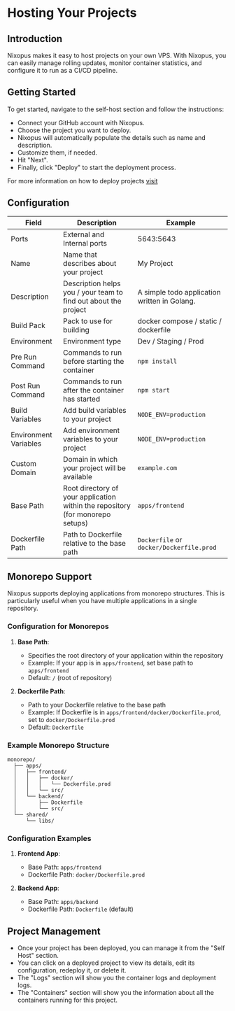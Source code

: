 # Hosting Your Projects

## Introduction
Nixopus makes it easy to host projects on your own VPS. With Nixopus, you can easily manage rolling updates, monitor container statistics, and configure it to run as a CI/CD pipeline.

## Getting Started
To get started, navigate to the self-host section and follow the instructions:

* Connect your GitHub account with Nixopus.
* Choose the project you want to deploy.
* Nixopus will automatically populate the details such as name and description.
* Customize them, if needed.
* Hit "Next".
* Finally, click "Deploy" to start the deployment process.

For more information  on how to deploy projects [visit](#configuration)

## Configuration
| Field | Description | Example |
| --- | --- | --- |
| Ports | External and Internal ports | 5643:5643 |
| Name | Name that describes about your project | My Project |
| Description | Description helps you / your team to find out about the project | A simple todo application written in Golang. |
| Build Pack | Pack to use for building | docker compose / static / dockerfile |
| Environment | Environment type | Dev / Staging / Prod |
| Pre Run Command | Commands to run before starting the container | `npm install` |
| Post Run Command | Commands to run after the container has started | `npm start` |
| Build Variables | Add build variables to your project | `NODE_ENV=production` |
| Environment Variables | Add environment variables to your project | `NODE_ENV=production` |
| Custom Domain | Domain in which your project will be available | `example.com` |
| Base Path | Root directory of your application within the repository (for monorepo setups) | `apps/frontend` |
| Dockerfile Path | Path to Dockerfile relative to the base path | `Dockerfile` or `docker/Dockerfile.prod` |

## Monorepo Support
Nixopus supports deploying applications from monorepo structures. This is particularly useful when you have multiple applications in a single repository.

### Configuration for Monorepos
1. **Base Path**: 
   - Specifies the root directory of your application within the repository
   - Example: If your app is in `apps/frontend`, set base path to `apps/frontend`
   - Default: `/` (root of repository)

2. **Dockerfile Path**:
   - Path to your Dockerfile relative to the base path
   - Example: If Dockerfile is in `apps/frontend/docker/Dockerfile.prod`, set to `docker/Dockerfile.prod`
   - Default: `Dockerfile`

### Example Monorepo Structure
```
monorepo/
  ├── apps/
  │   ├── frontend/
  │   │   ├── docker/
  │   │   │   └── Dockerfile.prod
  │   │   └── src/
  │   └── backend/
  │       ├── Dockerfile
  │       └── src/
  └── shared/
      └── libs/
```

### Configuration Examples
1. **Frontend App**:
   - Base Path: `apps/frontend`
   - Dockerfile Path: `docker/Dockerfile.prod`

2. **Backend App**:
   - Base Path: `apps/backend`
   - Dockerfile Path: `Dockerfile` (default)

## Project Management
* Once your project has been deployed, you can manage it from the "Self Host" section.
* You can click on a deployed project to view its details, edit its configuration, redeploy it, or delete it.
* The "Logs" section will show you the container logs and deployment logs.
* The "Containers" section will show you the information about all the containers running for this project.